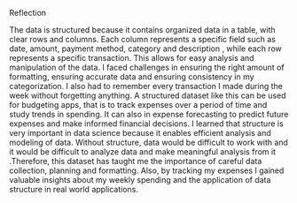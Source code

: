 Reflection

The data is structured because it contains organized data in a table, with clear rows and columns. Each column represents a specific field such as date, amount, payment method, category and description , while each row represents a specific transaction. This allows for easy analysis and manipulation of the data.
I faced challenges in ensuring the right amount of formatting, ensuring accurate data and ensuring consistency in my categorization. I also had to remember every transaction I made during the week without forgetting anything.
A structured dataset like this can be used for budgeting apps, that is to track expenses over a period of time and study trends in spending. It can also in expense forecasting to predict future expenses and make informed financial decisions.
I learned that structure is very important in data science because it enables efficient analysis and modeling of data. Without structure, data would be difficult to work with and it would be difficult to analyze data and make meaningful analysis from it .Therefore, this dataset has taught me the importance of careful data collection, planning and formatting.
Also, by tracking my expenses I gained valuable insights about my weekly spending and the application of data structure in real world applications.
